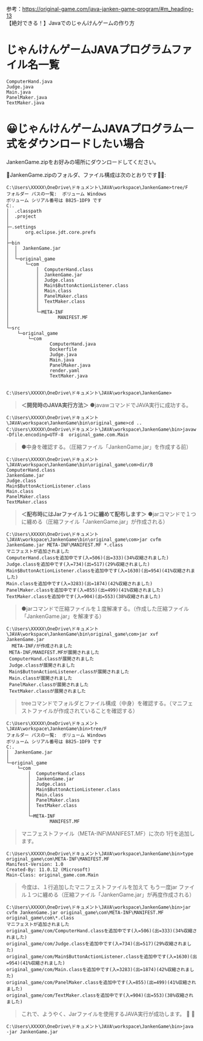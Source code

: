 参考：https://original-game.com/java-janken-game-program/#m_heading-13<br/>
【絶対できる！】Javaでのじゃんけんゲームの作り方<br/>

# じゃんけんゲームJAVAプログラムファイル名一覧
```
ComputerHand.java
Judge.java
Main.java
PanelMaker.java
TextMaker.java
```

# :grinning:じゃんけんゲームJAVAプログラム一式をダウンロードしたい場合<br/>

JankenGame.zipをお好みの場所にダウンロードしてください。

:monocle_face:JankenGame.zipのフォルダ、ファイル構成は次のとおりです:tipping_hand_woman::
```
C:\Users\XXXXX\OneDrive\ドキュメント\JAVA\workspace\JankenGame>tree/F
フォルダー パスの一覧:  ボリューム Windows
ボリューム シリアル番号は B825-1DF9 です
C:.
│  .classpath
│  .project
│
├─.settings
│      org.eclipse.jdt.core.prefs
│
├─bin
│  │  JankenGame.jar
│  │
│  └─original_game
│      └─com
│          │  ComputerHand.class
│          │  JankenGame.jar
│          │  Judge.class
│          │  Main$ButtonActionListener.class
│          │  Main.class
│          │  PanelMaker.class
│          │  TextMaker.class
│          │
│          └─META-INF
│                  MANIFEST.MF
│
└─src
    └─original_game
        └─com
                ComputerHand.java
                Dockerfile
                Judge.java
                Main.java
                PanelMaker.java
                render.yaml
                TextMaker.java


C:\Users\XXXXX\OneDrive\ドキュメント\JAVA\workspace\JankenGame>
```

><b>＜開発時のJAVA実行方法＞</b>
>●javawコマンドでJAVA実行に成功する。
```
C:\Users\XXXXX\OneDrive\ドキュメント\JAVA\workspace\JankenGame\bin\original_game>cd ..
C:\Users\XXXXX\OneDrive\ドキュメント\JAVA\workspace\JankenGame\bin>javaw -Dfile.encoding=UTF-8  original_game.com.Main
```
> ●中身を確認する。（圧縮ファイル「JankenGame.jar」を作成する前）
```
C:\Users\XXXXX\OneDrive\ドキュメント\JAVA\workspace\JankenGame\bin\original_game\com>dir/B
ComputerHand.class
JankenGame.jar
Judge.class
Main$ButtonActionListener.class
Main.class
PanelMaker.class
TextMaker.class
```
> <b>＜配布時にはJarファイル１つに纏めて配布します＞</b>
> ●jarコマンドで１つに纏める（圧縮ファイル「JankenGame.jar」が作成される）
```
C:\Users\XXXXX\OneDrive\ドキュメント\JAVA\workspace\JankenGame\bin\original_game\com>jar cvfm JankenGame.jar META-INF\MANIFEST.MF *.class
マニフェストが追加されました
ComputerHand.classを追加中です(入=506)(出=333)(34%収縮されました)
Judge.classを追加中です(入=734)(出=517)(29%収縮されました)
Main$ButtonActionListener.classを追加中です(入=1630)(出=954)(41%収縮されました)
Main.classを追加中です(入=3283)(出=1874)(42%収縮されました)
PanelMaker.classを追加中です(入=855)(出=499)(41%収縮されました)
TextMaker.classを追加中です(入=904)(出=553)(38%収縮されました)
```

> ●jarコマンドで圧縮ファイルを１度解凍する。（作成した圧縮ファイル「JankenGame.jar」を解凍する）
```
C:\Users\XXXXX\OneDrive\ドキュメント\JAVA\workspace\JankenGame\bin\original_game\com>jar xvf JankenGame.jar
  META-INF/が作成されました
 META-INF/MANIFEST.MFが展開されました
 ComputerHand.classが展開されました
 Judge.classが展開されました
 Main$ButtonActionListener.classが展開されました
 Main.classが展開されました
 PanelMaker.classが展開されました
 TextMaker.classが展開されました
```
> treeコマンドでフォルダとファイル構成（中身）を確認する。（マニフェストファイルが作成されていることを確認する）
```
C:\Users\XXXXX\OneDrive\ドキュメント\JAVA\workspace\JankenGame\bin>tree/F
フォルダー パスの一覧:  ボリューム Windows
ボリューム シリアル番号は B825-1DF9 です
C:.
│  JankenGame.jar
│
└─original_game
    └─com
        │  ComputerHand.class
        │  JankenGame.jar
        │  Judge.class
        │  Main$ButtonActionListener.class
        │  Main.class
        │  PanelMaker.class
        │  TextMaker.class
        │
        └─META-INF
                MANIFEST.MF
```

> マニフェストファイル（META-INF\MANIFEST.MF）に次の 1行を追加します。
```
C:\Users\XXXXX\OneDrive\ドキュメント\JAVA\workspace\JankenGame\bin>type original_game\com\META-INF\MANIFEST.MF
Manifest-Version: 1.0
Created-By: 11.0.12 (Microsoft)
Main-Class: original_game.com.Main
```

> 今度は、１行追加したマニフェストファイルを加えて もう一度jar ファイル１つに纏める（圧縮ファイル「JankenGame.jar」が再度作成される）
```
C:\Users\XXXXX\OneDrive\ドキュメント\JAVA\workspace\JankenGame\bin>jar cvfm JankenGame.jar original_game\com\META-INF\MANIFEST.MF original_game\com\*.class
マニフェストが追加されました
original_game/com/ComputerHand.classを追加中です(入=506)(出=333)(34%収縮されました)
original_game/com/Judge.classを追加中です(入=734)(出=517)(29%収縮されました)
original_game/com/Main$ButtonActionListener.classを追加中です(入=1630)(出=954)(41%収縮されました)
original_game/com/Main.classを追加中です(入=3283)(出=1874)(42%収縮されました)
original_game/com/PanelMaker.classを追加中です(入=855)(出=499)(41%収縮されました)
original_game/com/TextMaker.classを追加中です(入=904)(出=553)(38%収縮されました)
```

> これで、ようやく、Jarファイルを使用するJAVA実行が成功します。 :tea: :sushi:
```
C:\Users\XXXXX\OneDrive\ドキュメント\JAVA\workspace\JankenGame\bin>java -jar JankenGame.jar
```

